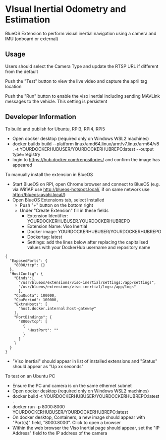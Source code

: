 # VIsual Inertial Odometry and Estimation

BlueOS Extension to perform visual inertial navigation using a camera and IMU (onboard or external)

## Usage

Users should select the Camera Type and update the RTSP URL if different from the default

Push the "Test" button to view the live video and capture the april tag location

Push the "Run" button to enable the viso inertial including sending MAVLink messages to the vehicle.  This setting is persistent

## Developer Information

To build and publish for Ubuntu, RPI3, RPI4, RPI5

- Open docker desktop (required only on Windows WSL2 machines)
- docker buildx build --platform linux/amd64,linux/arm/v7,linux/arm64/v8 . -t YOURDOCKERHUBUSER/YOURDOCKERHUBREPO:latest --output type=registry
- login to https://hub.docker.com/repositories/ and confirm the image has appeared

To manually install the extension in BlueOS

- Start BlueOS on RPI, open Chrome browser and connect to BlueOS (e.g. via WifiAP use http://blueos-hotspot.local/, if on same network use http://blueos-avahi.local/)
- Open BlueOS Extensions tab, select Installed
  - Push "+" button on the bottom right
  - Under "Create Extension" fill in these fields
    - Extension Identifier: YOURDOCKERHUBUSER.YOURDOCKERHUBREPO
    - Extension Name: Viso Inertial
    - Docker image: YOURDOCKERHUBUSER/YOURDOCKERHUBREPO
    - Dockertag: latest
    - Settings: add the lines below after replacing the capitalised values with your DockerHub username and repository name

```
{
  "ExposedPorts": {
    "8000/tcp": {}
  },
  "HostConfig": {
    "Binds":[
      "/usr/blueos/extensions/viso-inertial/settings:/app/settings",
      "/usr/blueos/extensions/viso-inertial/logs:/app/logs"
      ],
    "CpuQuota": 100000,
    "CpuPeriod": 100000,
    "ExtraHosts": [
      "host.docker.internal:host-gateway"
    ],
    "PortBindings": {
      "8000/tcp": [
        {
          "HostPort": ""
        }
      ]
    }
  }
}
```

  - "Viso Inertial" should appear in list of installed extensions and "Status" should appear as "Up xx seconds"

To test on an Ubuntu PC

- Ensure the PC and camera is on the same ethernet subnet
- Open docker desktop (required only on Windows WSL2 machines)
- docker build -t YOURDOCKERHUBUSER/YOURDOCKERHUBREPO:latest .
- docker run -p 8000:8000 YOURDOCKERHUBUSER/YOURDOCKERHUBREPO:latest
- On docker desktop, Containers, a new image should appear with "Port(s)" field, "8000:8000".  Click to open a browser
- Within the web browser the Viso Inertial page should appear, set the "IP Address" field to the IP address of the camera
